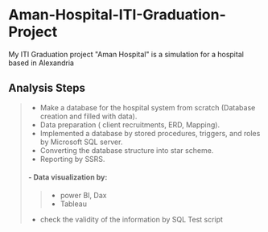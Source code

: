 # Aman-Hospital-ITI-Graduation-Project
My ITI Graduation project "Aman Hospital" is a simulation for a hospital based in Alexandria
## Analysis Steps
> - Make a database for the hospital system from scratch (Database creation and filled with data).
> - Data preparation ( client recruitments, ERD, Mapping).
> - Implemented a database by stored procedures, triggers, and roles by Microsoft SQL server.
> - Converting the database structure into star scheme.
> - Reporting by SSRS.
>#### - Data visualization by:
 >> - power BI, Dax 
 >> - Tableau
> - check the validity of the information by SQL Test script
